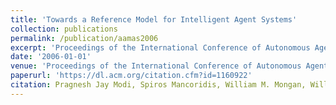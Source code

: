```yaml
---
title: 'Towards a Reference Model for Intelligent Agent Systems'
collection: publications
permalink: /publication/aamas2006
excerpt: 'Proceedings of the International Conference of Autonomous Agents and Multiagent Systems (AAMAS) 2006'
date: '2006-01-01'
venue: 'Proceedings of the International Conference of Autonomous Agents and Multiagent Systems (AAMAS) 2006'
paperurl: 'https://dl.acm.org/citation.cfm?id=1160922'
citation: Pragnesh Jay Modi, Spiros Mancoridis, William M. Mongan, William Regli, Israel Mayk. Towards a Reference Model for Intelligent Agent Systems  Proceedings of the International Conference of Autonomous Agents and Multiagent Systems (AAMAS) 2006.
---
```


